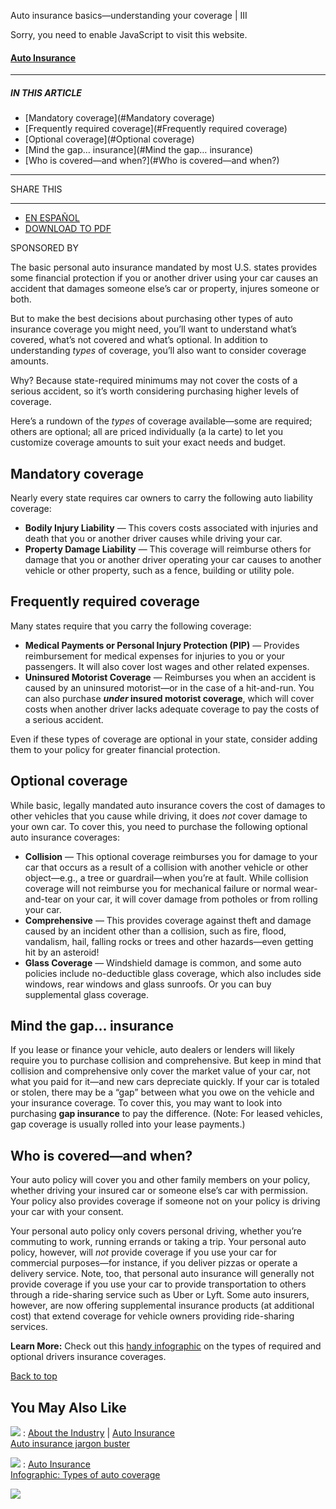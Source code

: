 Auto insurance basics—understanding your coverage | III

Sorry, you need to enable JavaScript to visit this website.

#### [Auto Insurance](/insurance-basics/auto-insurance)

---

##### IN THIS ARTICLE

* [Mandatory coverage](#Mandatory coverage)
* [Frequently required coverage](#Frequently required coverage)
* [Optional coverage](#Optional coverage)
* [Mind the gap… insurance](#Mind the gap… insurance)
* [Who is covered—and when?](#Who is covered—and when?)

---

SHARE THIS

---

* [EN ESPAÑOL](/es/article/conceptos-basicos-del-seguro-de-auto-como-comprender-su-cobertura)
* [DOWNLOAD TO PDF](/customprint/article/auto-insurance-basics-understanding-your-coverage)

SPONSORED BY

The basic personal auto insurance mandated by most U.S. states provides some financial protection if you or another driver using your car causes an accident that damages someone else’s car or property, injures someone or both.

But to make the best decisions about purchasing other types of auto insurance coverage you might need, you’ll want to understand what’s covered, what’s not covered and what’s optional. In addition to understanding *types* of coverage, you’ll also want to consider coverage amounts.

Why? Because state-required minimums may not cover the costs of a serious accident, so it’s worth considering purchasing higher levels of coverage.

Here’s a rundown of the *types* of coverage available—some are required; others are optional; all are priced individually (a la carte) to let you customize coverage amounts to suit your exact needs and budget.

## Mandatory coverage

Nearly every state requires car owners to carry the following auto liability coverage:

* **Bodily Injury Liability** — This covers costs associated with injuries and death that you or another driver causes while driving your car.
* **Property Damage Liability** — This coverage will reimburse others for damage that you or another driver operating your car causes to another vehicle or other property, such as a fence, building or utility pole.

## Frequently required coverage

Many states require that you carry the following coverage:

* **Medical Payments or Personal Injury Protection (PIP)** — Provides reimbursement for medical expenses for injuries to you or your passengers. It will also cover lost wages and other related expenses.
* **Uninsured Motorist Coverage** — Reimburses you when an accident is caused by an uninsured motorist—or in the case of a hit-and-run. You can also purchase ***under* insured motorist coverage**, which will cover costs when another driver lacks adequate coverage to pay the costs of a serious accident.

Even if these types of coverage are optional in your state, consider adding them to your policy for greater financial protection.

## Optional coverage

While basic, legally mandated auto insurance covers the cost of damages to other vehicles that you cause while driving, it does *not* cover damage to your own car. To cover this, you need to purchase the following optional auto insurance coverages:

* **Collision** — This optional coverage reimburses you for damage to your car that occurs as a result of a collision with another vehicle or other object—e.g., a tree or guardrail—when you’re at fault. While collision coverage will not reimburse you for mechanical failure or normal wear-and-tear on your car, it will cover damage from potholes or from rolling your car.
* **Comprehensive** — This provides coverage against theft and damage caused by an incident other than a collision, such as fire, flood, vandalism, hail, falling rocks or trees and other hazards—even getting hit by an asteroid!
* **Glass Coverage** — Windshield damage is common, and some auto policies include no-deductible glass coverage, which also includes side windows, rear windows and glass sunroofs. Or you can buy supplemental glass coverage.

## Mind the gap… insurance

If you lease or finance your vehicle, auto dealers or lenders will likely require you to purchase collision and comprehensive. But keep in mind that collision and comprehensive only cover the market value of your car, not what you paid for it—and new cars depreciate quickly. If your car is totaled or stolen, there may be a “gap” between what you owe on the vehicle and your insurance coverage. To cover this, you may want to look into purchasing **gap insurance** to pay the difference. (Note: For leased vehicles, gap coverage is usually rolled into your lease payments.)

## Who is covered—and when?

Your auto policy will cover you and other family members on your policy, whether driving your insured car or someone else’s car with permission. Your policy also provides coverage if someone not on your policy is driving your car with your consent.

Your personal auto policy only covers personal driving, whether you’re commuting to work, running errands or taking a trip. Your personal auto policy, however, will *not* provide coverage if you use your car for commercial purposes—for instance, if you deliver pizzas or operate a delivery service. Note, too, that personal auto insurance will generally not provide coverage if you use your car to provide transportation to others through a ride-sharing service such as Uber or Lyft. Some auto insurers, however, are now offering supplemental insurance products (at additional cost) that extend coverage for vehicle owners providing ride-sharing services.

**Learn More:** Check out this [handy infographic](http://www.iii.org/article/infographic-types-of-auto-coverage) on the types of required and optional drivers insurance coverages.

[Back to top](#top)

## You May Also Like

[![](/sites/default/files/images/p_auto_jargon_534196219.jpg)](/article/auto-insurance-jargon-buster)
:   [About the Industry](/insurance-basics/about-the-industry) | [Auto Insurance](/insurance-basics/auto-insurance)  
    [Auto insurance jargon buster](/article/auto-insurance-jargon-buster)

[![](/sites/default/files/p_infograph_auto_coverage_feature.jpg)](/article/infographic-types-of-auto-coverage)
:   [Auto Insurance](/insurance-basics/auto-insurance)  
    [Infographic: Types of auto coverage](/article/infographic-types-of-auto-coverage)

 ![](https://px.ads.linkedin.com/collect/?pid=80820&fmt=gif)